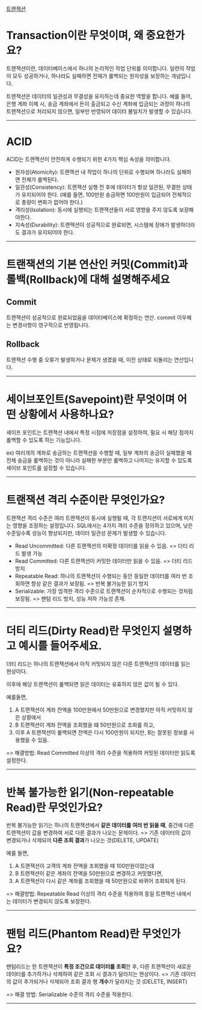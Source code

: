 [트랜잭션](https://velog.io/@mini_mouse_/DB-Transaction)
# Transaction이란 무엇이며, 왜 중요한가요?
트랜잭션이란, 데이터베이스에서 하나의 논리적인 작업 단위를 의미합니다.
일련의 작업이 모두 성공하거나, 하나라도 실패하면 전체가 롤백되는 원자성을 보장하는 개념입니다.

트랜잭션은 데이터의 일관성과 무결성을 유지하는데 중요한 역할을 합니다.
예를 들어, 은행 계좌 이체 시, 송금 계좌에서 돈이 출금되고 수신 계좌에 입금되는 과정이 하나의 트랜잭션으로 처리되지 않으면, 일부만 반영되어 데이터 불일치가 발생할 수 있습니다.

---
# ACID
ACID는 트랜잭션이 안전하게 수행되기 위한 4가지 핵심 속성을 의미합니다.

- 원자성(Atomicity): 트랜잭션 내 작업이 하나의 단위로 수행되며 하나라도 실패하면 전체가 롤백된다.
- 일관성(Consistency): 트랜잭션 실행 전 후에 데이터가 항상 일관된, 무결한 상태가 유지되어야 한다. 
(예를 들면, 100만원 송금하면 100만원이 입금되어 전체적으로 총량이 변화가 없어야 한다.)
- 격리성(Isolation): 동시에 실행되는 트랜잭션들이 서로 영향을 주지 않도록 보장해야한다.
- 지속성(Durability): 트랜잭션이 성공적으로 완료되면, 시스템에 장애가 발생하더라도 결과가 유지되어야 한다.

---
# 트랜잭션의 기본 연산인 커밋(Commit)과 롤백(Rollback)에 대해 설명해주세요
## Commit
트랜잭션이 성공적으로 완료되었음을 데이터베이스에 확정하는 연산.
commit 이우헤는 변경사항이 영구적으로 반영됩니다.

## Rollback
트랜잭션 수행 중 오류가 발생하거나 문제가 생겼을 때, 이전 상태로 되돌리는 연산입니다.

---
# 세이브포인트(Savepoint)란 무엇이며 어떤 상황에서 사용하나요?
세이프 포인트는 트랜잭션 내에서 특정 시점에 저장점을 설정하여, 필요 시 해당 점까지 롤백할 수 있도록 하는 기능입니다.

ex) 여러개의 계좌로 송금하는 트랜잭션을 수행할 때, 일부 계좌의 송금이 실패했을 때 전체 송금을 롤백하는 것이 아니라 실패한 부분만 롤백하고 나머지는 유지할 수 있도록 세이브 포인트를 설정할 수 있습니다.

---
# 트랜잭션 격리 수준이란 무엇인가요?
트랜잭션 격리 수준은 여러 트랜잭션이 동시에 실행될 때, 각 트랜지션이 서로에게 미치는 영향을 조정하는 설정입니다.
SQL에서는 4가지 격리 수준을 정의하고 있으며, 낮은 수준일수록 성능이 향상되지만, 데이터 일관성 문제가 발생할 수 있습니다.

- Read Uncommitted: 다른 트랜잭션의 미확정 데이터를 읽을 수 있음.
=> 더티 리드 발생 가능
- Read Committed: 다른 트랜잭션이 커밋한 데이터만 읽을 수 있음.
=> 더티 리드 방지
- Repeatable Read: 하나의 트랜잭션이 수행되는 동안 동일한 데이터를 여러 번 조회하면 항상 같은 결과가 보장됨.
=> 반복 불가능한 읽기 방지
- Serializable: 가장 엄격한 격리 수준으로 트랜잭션이 순차적으로 수행되는 것처럼 보장됨.
=> 팬텀 리드 방지, 성능 저하 가능성 존재.

---
# 더티 리드(Dirty Read)란 무엇인지 설명하고 예시를 들어주세요.
더티 리드는 하나의 트랜잭션에서 아직 커밋되지 않은 다른 트랜잭션의 데이터를 읽는 현상이다.

이후에 해당 트랜잭션이 롤백되면 읽은 데이터는 유효하지 않은 값이 될 수 있다.

예를들면,

1. A 트랜잭션이 계좌 잔액을 100만원에서 50만원으로 변경했지만 아직 커밋하지 않은 상황에서
2. B 트랜잭션이 계좌 잔액을 조회했을 떄 50만원으로 조회를 하고,
3. 이후 A 트랜잭션이 롤백되면 잔액은 다시 100만원이 되지만, B는 잘못된 정보를 사용했을 수 있음.

=> 해결방법: Read Committed 이상의 격리 수준을 적용하여 커밋된 데이터만 읽도록 설정한다.

--- 
# 반복 불가능한 읽기(Non-repeatable Read)란 무엇인가요?
반복 불가능한 읽기는 하나의 트랜잭션에서 **같은 데이터를 여러 번 읽을 때**, 
중간에 다른 트랜잭션이 값을 변경하여 서로 다른 결과가 나오는 문제이다.
=> 기존 데이터의 값이 변경되거나 삭제되어 **다른 조회 결과**가 나오는 것(DELETE, UPDATE)

예를 들면,

1. A 트랜잭션이 고객의 계좌 잔액을 조회했을 때 100만원이었는데
2. B 트랜잭션이 같은 계좌의 잔액을 50만원으로 변경하고 커밋했다면,
3. A 트랜잭션이 다시 같은 계좌를 조회했을 때 50만원으로 바뀌어 조회되게 된다.

=> 해결방법: Repeatable Read 이상의 격리 수준을 적용하여 동일 트랜잭션 내에서는 데이터가 변경되지 않도록 보장한다.

---
# 팬텀 리드(Phantom Read)란 무엇인가요?
팬텀리드는 한 트랜잭션이 **특정 조건으로 데이터를 조회**한 후, 다른 트랜잭션이 새로운 데이터를 추가하거나 삭제하여 같은 조회 시 결과가 달라지는 현상이다.
=> 기존 데이터의 값이 추가되거나 삭제되어 조회 결과 행 **개수**가 달라지는 것 (DELETE, INSERT)

=> 해결 방법: Serializable 수준의 격리 수준을 적용한다.

---
